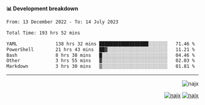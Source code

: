 <b>📊 Development breakdown</b>
<!--START_SECTION:waka-->

```txt
From: 13 December 2022 - To: 14 July 2023

Total Time: 193 hrs 52 mins

YAML              138 hrs 32 mins ██████████████████░░░░░░░   71.46 %
PowerShell        21 hrs 43 mins  ██▓░░░░░░░░░░░░░░░░░░░░░░   11.21 %
Bash              8 hrs 38 mins   █░░░░░░░░░░░░░░░░░░░░░░░░   04.46 %
Other             3 hrs 55 mins   ▓░░░░░░░░░░░░░░░░░░░░░░░░   02.03 %
Markdown          3 hrs 30 mins   ▒░░░░░░░░░░░░░░░░░░░░░░░░   01.81 %
```

<!--END_SECTION:waka-->
-----
<p align="right">
  <img src="https://komarev.com/ghpvc/?username=najx&label=GitHub%20Profile%20Views&color=yellow&style=flat" alt="najx" />
</p align="center">
<p align="right">
  <a href="https://www.linkedin.com/in/abdx"><img src="https://img.shields.io/badge/LinkedIn--_.svg?style=social&logo=linkedin" alt="najx"></a>
  <a href="https://stackoverflow.com/users/19588110/najim-abdelmoula"><img src="https://img.shields.io/badge/Stack Overflow--_.svg?style=social&logo=stackoverflow" alt="najx"></a>
</p align="center">

